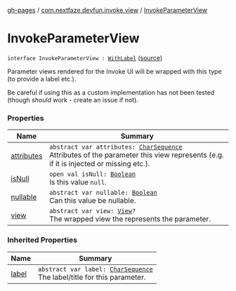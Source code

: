 [gh-pages](../../index.md) / [com.nextfaze.devfun.invoke.view](../index.md) / [InvokeParameterView](./index.md)

# InvokeParameterView

`interface InvokeParameterView : `[`WithLabel`](../-with-label/index.md) [(source)](https://github.com/NextFaze/dev-fun/tree/master/devfun/src/main/java/com/nextfaze/devfun/invoke/view/ParameterView.kt#L38)

Parameter views rendered for the Invoke UI will be wrapped with this type (to provide a label etc.).

Be careful if using this as a custom implementation has not been tested (though *should* work - create an issue if not).

### Properties

| Name | Summary |
|---|---|
| [attributes](attributes.md) | `abstract var attributes: `[`CharSequence`](https://kotlinlang.org/api/latest/jvm/stdlib/kotlin/-char-sequence/index.html)<br>Attributes of the parameter this view represents (e.g. if it is injected or missing etc.). |
| [isNull](is-null.md) | `open val isNull: `[`Boolean`](https://kotlinlang.org/api/latest/jvm/stdlib/kotlin/-boolean/index.html)<br>Is this value `null`. |
| [nullable](nullable.md) | `abstract var nullable: `[`Boolean`](https://kotlinlang.org/api/latest/jvm/stdlib/kotlin/-boolean/index.html)<br>Can this value be nullable. |
| [view](view.md) | `abstract var view: `[`View`](https://developer.android.com/reference/android/view/View.html)`?`<br>The wrapped view the represents the parameter. |

### Inherited Properties

| Name | Summary |
|---|---|
| [label](../-with-label/label.md) | `abstract var label: `[`CharSequence`](https://kotlinlang.org/api/latest/jvm/stdlib/kotlin/-char-sequence/index.html)<br>The label/title for this parameter. |
